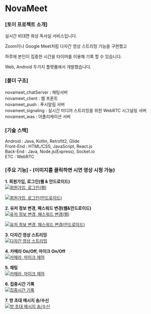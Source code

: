 # NovaMeet


### **[토이 프로젝트 소개]**

실시간 비대면 화상 독서실 서비스입니다.

Zoom이나 Google Meet처럼 다자간 영상 스트리밍 기능을 구현했고

하루에 본인이 집중한 시간을 타이머를 이용해 기록 할 수 있습니다.

Web, Android 두가지 플랫폼에서 개발했습니다.

### **[폴더 구조]**  
novameet_chatServer : 채팅서버  
novameet_client     : 웹 프론트  
novameet_push       : 푸시알림 서버  
novameet_signaling  : 실시간 미디어 스트리밍을 위한 WebRTC 시그널링 서버  
novameet_was        : 어플리케이션 서버  

### **[기술 스택]**  
Android : Java, Kotlin, Retrofit2, Glide  
Front-End : HTML/CSS, JavaScript, React.js   
Back-End : Java, Node.js(Express), Socket.io  
ETC : WebRTC  

### **[주요 기능] - (이미지를 클릭하면 시연 영상 시청 가능)**

**1. 회원가입, 로그인(웹 & 안드로이드)**  
[![회원가입, 로그인(웹)](http://img.youtube.com/vi/4ELpOGCz1Vo/0.jpg)](https://youtu.be/4ELpOGCz1Vo) 

[![회원가입, 로그인(안드로이드)](http://img.youtube.com/vi/1Xbu9ucmQWE/0.jpg)](https://youtu.be/1Xbu9ucmQWE) 

**2. 유저 정보 변경, 패스워드 변경(웹&안드로이드)**  
[![유저 정보 변경, 패스워드 변경(웹)](http://img.youtube.com/vi/jFoGkT3P7ck/0.jpg)](https://youtu.be/jFoGkT3P7ck) 

[![유저 정보 변경, 패스워드 변경(안드로이드)](http://img.youtube.com/vi/bsIZI3yVArw/0.jpg)](https://youtu.be/bsIZI3yVArw) 

**3. 다자간 영상 스트리밍**  
[![다자간 영상 스트리밍](http://img.youtube.com/vi/YfoUkHDav3Q/0.jpg)](https://youtu.be/YfoUkHDav3Q) 

**4. 카메라 On/Off, 마이크 On/Off**  
[![카메라, 마이크 제어](http://img.youtube.com/vi/KLSz9K-k-5o/0.jpg)](https://youtu.be/KLSz9K-k-5o) 

**5. 채팅**  
[![카메라, 마이크 제어](http://img.youtube.com/vi/eHtKO6SME40/0.jpg)](https://youtu.be/eHtKO6SME40) 

**6. 집중시간 기록**  
[![집중시간 기록](http://img.youtube.com/vi/WnvJn4LJb8A/0.jpg)](https://youtu.be/WnvJn4LJb8A) 

**7. 방 초대 메시지 송/수신**  
[![방 초대 메시지 송/수신](http://img.youtube.com/vi/2pGRKfFII3I/0.jpg)](https://youtu.be/2pGRKfFII3I) 
